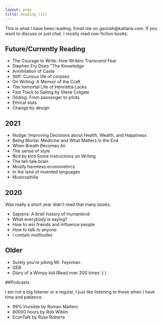 ```yaml
---
layout: page
title: Reading list
---
```



<div class="message">
  This is what I have been reading. Email me on gaurish@katlana.com. If you want to discuss or just chat. I mostly read non-fiction books.
</div>

## Future/Currently Reading
- The Courage to Write: How Writers Transcend Fear
- Stephen Fry Does "The Knowledge
- Annihilation of Caste
- Stiff: Curious life of corpses
- On Writing: A Memoir of the Craft
- The Immortal Life of Henrietta Lacks
- Fast Track to Sailing by Steve Colgate
- Gliding: From passenger to pilots
- Ethical sluts
- Change by design

## 2021

- Nudge: Improving Decisions about Health, Wealth, and Happiness
- Being Mortal: Medicine and What Matters in the End
- When Breath Becomes Air
- The sense of style
- Bird by bird Some instructions on Writing
- The tell-tale brain
- Mostly harmless econometrics
- In the land of invented languages
- Musicophilia

## 2020

Was really a short year didn't read that many books.

- Sapiens: A brief history of Humankind
- What everybody is saying?
- How to win friends and influence people
- How to talk to anyone
- I contain multitudes

## Older

- Surely you're joking Mr. Feynman
- GEB
- Diary of a Wimpy kid (Read over 200 times :) )

##Podcasts

I am not a big listener or a regular, I just like listening to these when I have time and patience.

- 99% Invisible by Roman Matters
- 80000 hours by Rob Wiblin
- EconTalk by Russ Roberts
